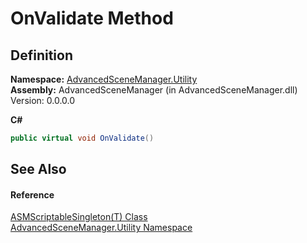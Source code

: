 # OnValidate Method




## Definition
**Namespace:** <a href="N_AdvancedSceneManager_Utility">AdvancedSceneManager.Utility</a>  
**Assembly:** AdvancedSceneManager (in AdvancedSceneManager.dll) Version: 0.0.0.0

**C#**
``` C#
public virtual void OnValidate()
```



## See Also


#### Reference
<a href="T_AdvancedSceneManager_Utility_ASMScriptableSingleton_1">ASMScriptableSingleton(T) Class</a>  
<a href="N_AdvancedSceneManager_Utility">AdvancedSceneManager.Utility Namespace</a>  
